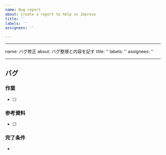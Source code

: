 ```yaml
---
name: Bug report
about: Create a report to help us improve
title: ''
labels: ''
assignees: ''

---
```


---
name: バグ修正
about: バグ整理と内容を記す
title: ''
labels: ''
assignees: ''

---

## バグ

### 作業
+ [ ] 

### 参考資料
+ [ ] 

### 完了条件
+
